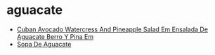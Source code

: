 # aguacate

 * [Cuban Avocado Watercress And Pineapple Salad Em Ensalada De Aguacate Berro Y Pina Em](../index/c/cuban-avocado-watercress-and-pineapple-salad-em-ensalada-de-aguacate-berro-y-pina-em-51203230.json)
 * [Sopa De Aguacate](../index/s/sopa-de-aguacate-14320.json)
